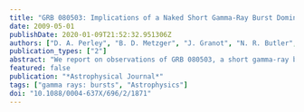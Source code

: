 ```yaml
---
title: "GRB 080503: Implications of a Naked Short Gamma-Ray Burst Dominated by Extended Emission"
date: 2009-05-01
publishDate: 2020-01-09T21:52:32.951306Z
authors: ["D. A. Perley", "B. D. Metzger", "J. Granot", "N. R. Butler", "T. Sakamoto", "E. Ramirez-Ruiz", "A. J. Levan", "J. S. Bloom", "A. A. Miller", "A. Bunker", "H. -W. Chen", "A. V. Filippenko", "N. Gehrels", "K. Glazebrook", "P. B. Hall", "K. C. Hurley", "D. Kocevski", "W. Li", "S. Lopez", "J. Norris", "A. L. Piro", "D. Poznanski", "J. X. Prochaska", "E. Quataert", "N. Tanvir"]
publication_types: ["2"]
abstract: "We report on observations of GRB 080503, a short gamma-ray burst (GRB) with very bright extended emission (about 30 times the gamma-ray fluence of the initial spike) in conjunction with a thorough comparison to other short Swift events. In spite of the prompt- emission brightness, however, the optical counterpart is extraordinarily faint, never exceeding 25 mag in deep observations starting at åisebox-0.5ex 1 hr after the Burst Alert Telescope (BAT) trigger. The optical brightness peaks at i̊sebox-0.5ex 1 day and then falls sharply in a manner similar to the predictions of Li &amp; Paczyŉski (1998) for supernova-like emission following compact binary mergers. However, a shallow spectral index and similar evolution in X-rays inferred from Chandra observations are more consistent with an afterglow interpretation. The extreme faintness of this probable afterglow relative to the bright gamma-ray emission argues for a very low density medium surrounding the burst (a ``naked'' GRB), consistent with the lack of a coincident host galaxy down to 28.5 mag in deep Hubble Space Telescope imaging. The late optical and X-ray peak could be explained by a slightly off-axis jet or by a refreshed shock. Our observations reinforce the notion that short GRBs generally occur outside regions of active star formation, but demonstrate that in some cases the luminosity of the extended prompt emission can greatly exceed that of the short spike, which may constrain theoretical interpretation of this class of events. This extended emission is not the onset of an afterglow, and its relative brightness is probably either a viewing-angle effect or intrinsic to the central engine itself. Because most previous BAT short bursts without observed extended emission are too faint for this signature to have been detectable even if it were present at typical level, conclusions based solely on the observed presence or absence of extended emission in the existing Swift sample are premature."
featured: false
publication: "*Astrophysical Journal*"
tags: ["gamma rays: bursts", "Astrophysics"]
doi: "10.1088/0004-637X/696/2/1871"
---
```


